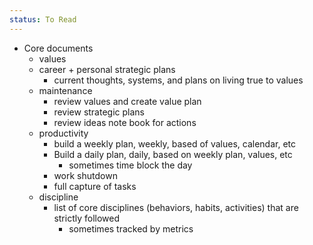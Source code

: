 ```yaml
---
status: To Read
---
```

- Core documents
	- values
	- career + personal strategic plans
		- current thoughts, systems, and plans on living true to values
	- maintenance
		- review values and create value plan
		- review strategic plans
		- review ideas note book for actions
	- productivity
		- build a weekly plan, weekly, based of values, calendar, etc
		- Build a daily plan, daily, based on weekly plan, values, etc
			- sometimes time block the day
		- work shutdown 
		- full capture of tasks
	- discipline
		- list of core disciplines (behaviors, habits, activities) that are strictly followed
			- sometimes tracked by metrics